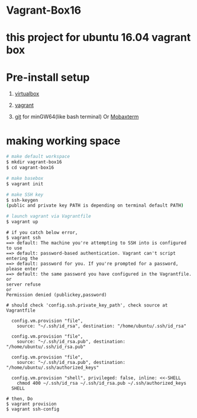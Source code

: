 # Vagrant-Box16

# this project for ubuntu 16.04 vagrant box

# Pre-install setup

1. [virtualbox](https://www.virtualbox.org/wiki/Downloads)

2. [vagrant](https://www.vagrantup.com/downloads.html)

3. [git](https://git-scm.com/downloads) for minGW64(like bash terminal) Or [Mobaxterm](https://mobaxterm.mobatek.net/download.html)

# making working space

```bash
# make default workspace
$ mkdir vagrant-box16
$ cd vagrant-box16

# make basebox
$ vagrant init

# make SSH key
$ ssh-keygen
(public and private key PATH is depending on terminal default PATH)

# launch vagrant via Vagrantfile 
$ vagrant up
```

```
# if you catch below error,
$ vagrant ssh
==> default: The machine you're attempting to SSH into is configured to use
==> default: password-based authentication. Vagrant can't script entering the
==> default: password for you. If you're prompted for a password, please enter
==> default: the same password you have configured in the Vagrantfile.
or
server refuse
or
Permission denied (publickey,password)

# should check 'config.ssh.private_key_path', check source at Vagrantfile 

  config.vm.provision "file",
    source: "~/.ssh/id_rsa", destination: "/home/ubuntu/.ssh/id_rsa"

  config.vm.provision "file",
    source: "~/.ssh/id_rsa.pub", destination: "/home/ubuntu/.ssh/id_rsa.pub"

  config.vm.provision "file",
    source: "~/.ssh/id_rsa.pub", destination: "/home/ubuntu/.ssh/authorized_keys"

  config.vm.provision "shell", privileged: false, inline: <<-SHELL
    chmod 400 ~/.ssh/id_rsa ~/.ssh/id_rsa.pub ~/.ssh/authorized_keys
  SHELL

# then, Do
$ vagrant provision
$ vagrant ssh-config
```

